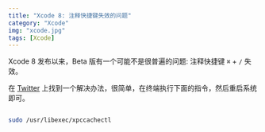 ```yaml
---
title: "Xcode 8: 注释快捷键失效的问题"
category: "Xcode"
img: "xcode.jpg"
tags: [Xcode]
---
```

Xcode 8 发布以来，Beta 版有一个可能不是很普遍的问题: 注释快捷键 `⌘` + `/` 失效。

在 [Twitter](https://twitter.com/kolpanic/status/763323546814844928) 上找到一个解决办法，很简单，在终端执行下面的指令，然后重启系统即可。

```sh

sudo /usr/libexec/xpccachectl

```




